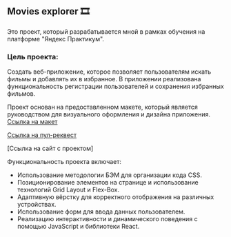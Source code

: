 ## Movies explorer 🎞️
Это проект, который разрабатывается мной в рамках обучения на платформе "Яндекс Практикум". 

### Цель проекта: 
Создать веб-приложение, которое позволяет пользователям искать фильмы и добавлять их в избранное. В приложении реализована функциональность регистрации пользователей и сохранения избранных фильмов.

Проект основан на предоставленном макете, который является руководством для визуального оформления и дизайна приложения.
[Ссылка на макет](https://www.figma.com/file/dXc0nCaqfagfrgaz3qCl7p/Diploma-(Copy)?type=design&node-id=37456%3A5649&mode=design&t=LqDryvvlAdE4iRmz-1)

[Ссылка на пул-реквест]()

[Ссылка на сайт с проектом]

Функциональность проекта включает:

* Использование методологии БЭМ для организации кода CSS.
* Позиционирование элементов на странице и использование технологий Grid Layout и Flex-Box.
* Адаптивную вёрстку для корректного отображения на различных устройствах.
* Использование форм для ввода данных пользователем.
* Реализацию интерактивности и динамического поведения с помощью JavaScript и библиотеки React.
